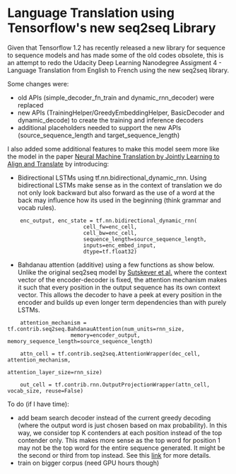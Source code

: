 # Language Translation using Tensorflow's new seq2seq Library
Given that Tensorflow 1.2 has recently released a new library for sequence to sequence models and has made some of the old codes obsolete, this is an attempt to redo the Udacity Deep Learning Nanodegree Assigment 4 - Language Translation from English to French using the new seq2seq library. 

Some changes were: 
- old APIs (simple_decoder_fn_train and dynamic_rnn_decoder) were replaced
- new APIs (TrainingHelper/GreedyEmbeddingHelper, BasicDecoder and dynamic_decode) to create the training and inference decoders
- additional placeholders needed to support the new APIs (source_sequence_length and target_sequence_length)

I also added some additional features to make this model seem more like the model in the paper [Neural Machine Translation by Jointly Learning to Align and Translate](https://arxiv.org/abs/1409.0473) by introducing:
- Bidirectional LSTMs using tf.nn.bidirectional_dynamic_rnn. Using bidirectional LSTMs make sense as in the context of translation we do not only look backward but also forward as the use of a word at the back may influence how its used in the beginning (think grammar and vocab rules).
```
    enc_output, enc_state = tf.nn.bidirectional_dynamic_rnn(
                        cell_fw=enc_cell,
                        cell_bw=enc_cell,
                        sequence_length=source_sequence_length,
                        inputs=enc_embed_input,
                        dtype=tf.float32) 
```
- Bahdanau attention (additive) using a few functions as show below. Unlike the original seq2seq model by [Sutskever et al.](https://papers.nips.cc/paper/5346-sequence-to-sequence-learning-with-neural-networks.pdf) where the context vector of the encoder-decoder is fixed, the attention mechanism makes it such that every position in the output sequence has its own context vector. This allows the decoder to have a peek at every position in the encoder and builds up even longer term dependencies than with purely LSTMs.
```    
    attention_mechanism = tf.contrib.seq2seq.BahdanauAttention(num_units=rnn_size,
                    memory=encoder_output, memory_sequence_length=source_sequence_length)
    
    attn_cell = tf.contrib.seq2seq.AttentionWrapper(dec_cell, attention_mechanism, 
                                                   attention_layer_size=rnn_size)
    
    out_cell = tf.contrib.rnn.OutputProjectionWrapper(attn_cell, vocab_size, reuse=False) 
``` 
To do (if I have time):
- add beam search decoder instead of the current greedy decoding (where the output word is just chosen based on max probability). In this way, we consider top K contenders at each position instead of the top contender only. This makes more sense as the top word for position 1 may not be the top word for the entire sequence generated. It might be the second or third from top instead. See this [link](https://www.quora.com/Why-is-beam-search-required-in-sequence-to-sequence-transduction-using-recurrent-neural-networks) for more details.
- train on bigger corpus (need GPU hours though)


